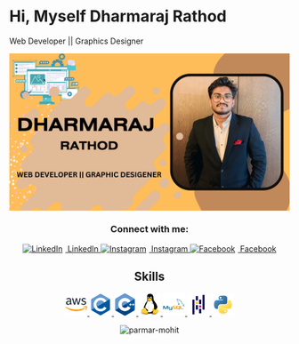 <!DOCTYPE html>
<html lang="en">
<head>
  <meta charset="UTF-8">
  <meta name="viewport" content="width=device-width, initial-scale=1.0">
</head>
<body>
    <h1>Hi, Myself Dharmaraj Rathod</h1>
    <p>Web Developer || Graphics Designer</p>
    <p align="center"> 
        <img align="center" src="./images/cover.png" alt="LinkedIn Banner" />
    </p>
    <h3 align="center">Connect with me:</h3>
<div align="center" class="contact-info">
  <a class="contact-link" href="https://www.linkedin.com/in/dharmaraj-rathod-105094202/">
    <img src="https://img.icons8.com/color/48/000000/linkedin.png" alt="LinkedIn" style="padding-right: 5px;"/> LinkedIn
  </a>
  <a class="contact-link" href="https://www.instagram.com/dharmaraj_rathod/">
    <img src="https://img.icons8.com/color/48/000000/instagram-new.png" alt="Instagram" style="padding-right: 5px;"/> Instagram
  </a>
  <a class="contact-link" href="https://www.facebook.com/rathod.dharmaraj.94/">
    <img src="https://img.icons8.com/color/48/000000/facebook-new.png" alt="Facebook" style="padding-right: 5px;"/> Facebook
  </a>
</div>
</p>
    <div  align="center" class="skills">
      <h2>Skills</h2>
      <a href="https://aws.amazon.com" target="_blank" rel="noreferrer"> <img src="https://raw.githubusercontent.com/devicons/devicon/master/icons/amazonwebservices/amazonwebservices-original-wordmark.svg" alt="aws" width="40" height="40"/> </a> 
      <a href="https://www.cprogramming.com/" target="_blank" rel="noreferrer"> <img src="https://raw.githubusercontent.com/devicons/devicon/master/icons/c/c-original.svg" alt="c" width="40" height="40"/> </a> 
      <a href="https://www.w3schools.com/cpp/" target="_blank" rel="noreferrer"> <img src="https://raw.githubusercontent.com/devicons/devicon/master/icons/cplusplus/cplusplus-original.svg" alt="cplusplus" width="40" height="40"/> </a>
      <a href="https://www.linux.org/" target="_blank" rel="noreferrer"> <img src="https://raw.githubusercontent.com/devicons/devicon/master/icons/linux/linux-original.svg" alt="linux" width="40" height="40"/> </a> 
      <a href="https://www.mysql.com/" target="_blank" rel="noreferrer"> <img src="https://raw.githubusercontent.com/devicons/devicon/master/icons/mysql/mysql-original-wordmark.svg" alt="mysql" width="40" height="40"/> </a> 
      <a href="https://pandas.pydata.org/" target="_blank" rel="noreferrer"> <img src="https://raw.githubusercontent.com/devicons/devicon/2ae2a900d2f041da66e950e4d48052658d850630/icons/pandas/pandas-original.svg" alt="pandas" width="40" height="40"/> </a> 
      <a href="https://www.python.org" target="_blank" rel="noreferrer"> <img src="https://raw.githubusercontent.com/devicons/devicon/master/icons/python/python-original.svg" alt="python" width="40" height="40"/> </a> 
      <p align="center"><img src="https://github-readme-stats-sigma-five.vercel.app/api/top-langs?username=dharmarajrathod&show_icons=true&locale=en&layout=compact" alt="parmar-mohit" /></p>
    </div>
  </div>
</body>
</html>
